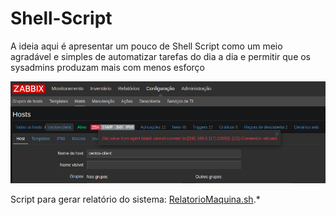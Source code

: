 # Shell-Script
A ideia aqui é apresentar um pouco de Shell Script como um meio agradável e simples de automatizar tarefas do dia a dia e permitir que os sysadmins produzam mais com menos esforço


![Imagem do zabbix](CursoShellScript/Images/zabbix.png)


Script para gerar relatório do sistema: [RelatorioMaquina.sh](https://github.com/amaurybsouza/Shell-Script/blob/master/CursoShellScript/ScriptsAmaury/RelatorioMaquina.sh).*
